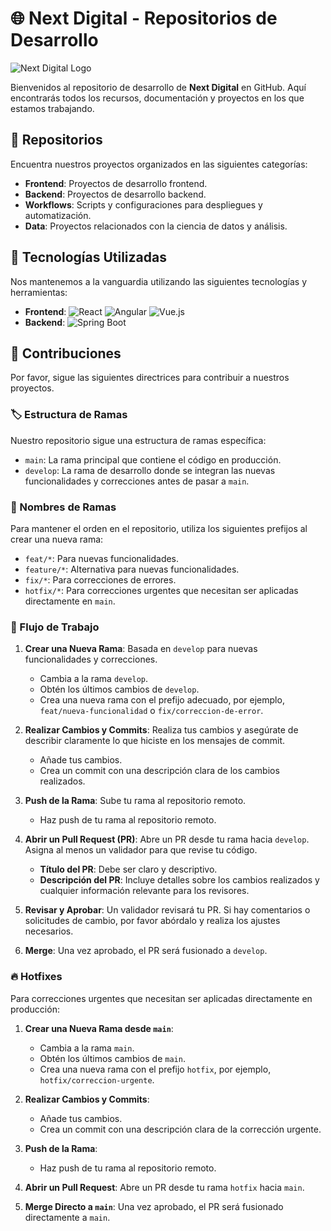 # 🌐 Next Digital - Repositorios de Desarrollo

![Next Digital Logo](https://avatars.githubusercontent.com/u/174029727?s=400&u=9fb86e6550a9a7bad92221ec5845c52a78800880&v=4)

Bienvenidos al repositorio de desarrollo de **Next Digital** en GitHub. Aquí encontrarás todos los recursos, documentación y proyectos en los que estamos trabajando.

## 📁 Repositorios

Encuentra nuestros proyectos organizados en las siguientes categorías:

- **Frontend**: Proyectos de desarrollo frontend.
- **Backend**: Proyectos de desarrollo backend.
- **Workflows**: Scripts y configuraciones para despliegues y automatización.
- **Data**: Proyectos relacionados con la ciencia de datos y análisis.

## 🚀 Tecnologías Utilizadas

Nos mantenemos a la vanguardia utilizando las siguientes tecnologías y herramientas:

- **Frontend**: ![React](https://img.shields.io/badge/-React-61DAFB?logo=react&logoColor=white) ![Angular](https://img.shields.io/badge/-Angular-DD0031?logo=angular&logoColor=white) ![Vue.js](https://img.shields.io/badge/-Vue.js-4FC08D?logo=vue.js&logoColor=white)
- **Backend**: ![Spring Boot](https://img.shields.io/badge/-Spring_Boot-6DB33F?logo=spring-boot&logoColor=white) 

## 🤝 Contribuciones

Por favor, sigue las siguientes directrices para contribuir a nuestros proyectos.

### 🏷 Estructura de Ramas

Nuestro repositorio sigue una estructura de ramas específica:

- `main`: La rama principal que contiene el código en producción.
- `develop`: La rama de desarrollo donde se integran las nuevas funcionalidades y correcciones antes de pasar a `main`.

### 🌿 Nombres de Ramas

Para mantener el orden en el repositorio, utiliza los siguientes prefijos al crear una nueva rama:

- `feat/*`: Para nuevas funcionalidades.
- `feature/*`: Alternativa para nuevas funcionalidades.
- `fix/*`: Para correcciones de errores.
- `hotfix/*`: Para correcciones urgentes que necesitan ser aplicadas directamente en `main`.

### 🚀 Flujo de Trabajo

1. **Crear una Nueva Rama**: Basada en `develop` para nuevas funcionalidades y correcciones.
   - Cambia a la rama `develop`.
   - Obtén los últimos cambios de `develop`.
   - Crea una nueva rama con el prefijo adecuado, por ejemplo, `feat/nueva-funcionalidad` o `fix/correccion-de-error`.

2. **Realizar Cambios y Commits**: Realiza tus cambios y asegúrate de describir claramente lo que hiciste en los mensajes de commit.
   - Añade tus cambios.
   - Crea un commit con una descripción clara de los cambios realizados.

3. **Push de la Rama**: Sube tu rama al repositorio remoto.
   - Haz push de tu rama al repositorio remoto.

4. **Abrir un Pull Request (PR)**: Abre un PR desde tu rama hacia `develop`. Asigna al menos un validador para que revise tu código.
   - **Título del PR**: Debe ser claro y descriptivo.
   - **Descripción del PR**: Incluye detalles sobre los cambios realizados y cualquier información relevante para los revisores.

5. **Revisar y Aprobar**: Un validador revisará tu PR. Si hay comentarios o solicitudes de cambio, por favor abórdalo y realiza los ajustes necesarios.

6. **Merge**: Una vez aprobado, el PR será fusionado a `develop`.

### 🔥 Hotfixes

Para correcciones urgentes que necesitan ser aplicadas directamente en producción:

1. **Crear una Nueva Rama desde `main`**:
   - Cambia a la rama `main`.
   - Obtén los últimos cambios de `main`.
   - Crea una nueva rama con el prefijo `hotfix`, por ejemplo, `hotfix/correccion-urgente`.

2. **Realizar Cambios y Commits**:
   - Añade tus cambios.
   - Crea un commit con una descripción clara de la corrección urgente.

3. **Push de la Rama**:
   - Haz push de tu rama al repositorio remoto.

4. **Abrir un Pull Request**: Abre un PR desde tu rama `hotfix` hacia `main`.

5. **Merge Directo a `main`**: Una vez aprobado, el PR será fusionado directamente a `main`.

